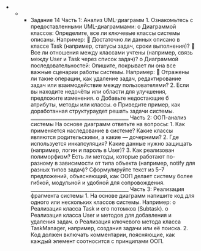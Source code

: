 - - - Задание 14 Часть 1: Анализ UML-диаграмм 1. Ознакомьтесь с предоставленными UML-диаграммами: o Диаграммой классов: Определите, все ли ключевые классы системы описаны. Например:  Достаточно ли данных описано в классе Task (например, статусы задач, сроки выполнения)?  Все ли отношения между классами учтены (например, связь между User и Task через список задач)? o Диаграммой последовательностей: Опишите, покрывает ли она все важные сценарии работы системы. Например:  Отражены ли такие операции, как удаление задач, редактирование задач или взаимодействие между пользователями? 2. Если вы находите недочёты или области для улучшения, предложите изменения. o Добавьте недостающие б атрибуты, методы или классы. o Приведите пример, как доработанная структураудет решать задачи системы. ________________________________________ Часть 2: ООП-анализ системы На основе диаграмм ответьте на вопросы: 1. Как применяется наследование в системе? Какие классы являются родительскими, а какие — дочерними? 2. Где используется инкапсуляция? Какие данные нужно защищать (например, логин и пароль в User)? 3. Как реализован полиморфизм? Есть ли методы, которые работают по-разному в зависимости от типа объекта (например, notify для разных типов задач)? Сформулируйте текст из 5–7 предложений, объясняющий, как ООП делает систему более гибкой, модульной и удобной для сопровождения. ________________________________________ Часть 3: Реализация фрагмента системы 1. На основе диаграмм напишите код для одного или нескольких классов системы. Например: o Реализация класса Task и его потомков (Subtask). o Реализация класса User и методов для добавления и удаления задач. o Реализация ключевого метода класса TaskManager, например, создания задачи или её поиска. 2. Код должен включать комментарии, поясняющие, как каждый элемент соотносится с принципами ООП.